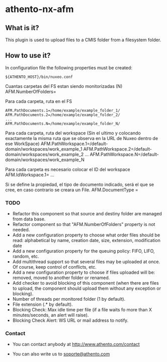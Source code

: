 # athento-nx-afm

## What is it?

This plugin is used to upload files to a CMIS folder from a filesystem folder.

## How to use it?

In configuration file the following properties must be created:

    ${ATHENTO_HOST}/bin/nuxeo.conf

Cuantas carpetas del FS estan siendo monitorizadas (N)
    AFM.NumberOfFolders=<N>

Para cada carpeta, ruta en el FS

    AFM.PathDocuments.1=/home/example/example_folder_1/ 
    AFM.PathDocuments.2=/home/example/example_folder_2/
    ... 
    AFM.PathDocuments.N=/home/example/example_folder_N/ 

Para cada carpeta, ruta del workspace  (Sin el ultimo y colocando exactamente la misma ruta que se observa en la URL de Nuxeo dentro de ese WorkSpace)
    AFM.PathWorkspace.1=/default-domain/workspaces/work_example_1
    AFM.PathWorkspace.2=/default-domain/workspaces/work_example_2
    ...
    AFM.PathWorkspace.N=/default-domain/workspaces/work_example_N

Para cada carpeta es necesario colocar el ID del workspace
    AFM.IdWorkspace.1=<docId>
    ...

Si se define la propiedad, el tipo de documento indicado, será el que se cree, en caso contrario se creara un File.
    AFM.DocumentType =<Type>


### TODO

 * Refactor this component so that source and destiny folder are managed from data base.
 * Refactor component so that "AFM.NumberOfFolders" property is not needed.
 * Add a new configuration property to choose what order files should be read: alphabetical by name, creation date, size, extension, modification date
 * Add a new configuration property for the queuing policy: FIFO, LIFO, random, etc.
 * Add multithread support so that several files may be uploaded at once. Of course, keep control of conflicts, etc.
 * Add a new configuration property to choose if files uploaded will be: removed, moved to another folder or renamed.
 * Add checker to avoid blocking of this component (when there are files to upload, the component should upload them without any exception or blocking).
 * Number of threads per monitored folder (1 by default).
 * File extension (.* by default).
 * Blocking Check: Max idle time per file (if a file waits fo more than X minutes/seconds, an alert will raise).
 * Blocking Check Alert: WS URL or mail address to notify.

### Contact

 * You can contact anybody at http://www.athento.com/contact

 * You can also write us to soporte@athento.com
